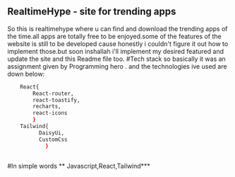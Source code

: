 ## RealtimeHype - site for trending apps
So this is realtimehype where u can find and download the trending apps of the time.all apps are totally free to be enjoyed.some of the features of the website is still to be developed cause honestly i couldn't figure it out how to implement those.but soon inshallah i'll implement my desired featured and update the site and this Readme file too.
#Tech stack 
so basically it was an assignment given by Programming hero . and the technologies ive used are down below:
```bash
    React{
        React-router,
        react-toastify,
        recharts,
        react-icons
        }
    Tailwind{
          DaisyUi,
          CustomCss
            }
    
```
#In simple words ** Javascript,React,Tailwind***
